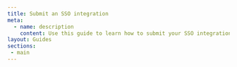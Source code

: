 ```yaml
---
title: Submit an SSO integration
meta:
  - name: description
    content: Use this guide to learn how to submit your SSO integration to the Okta Integration Network (OIN) team for publication. The submission task is performed in the Okta Admin Console.
layout: Guides
sections:
 - main
---
```

